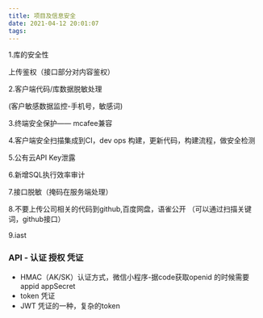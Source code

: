 ```yaml
---
title: 项目及信息安全
date: 2021-04-12 20:01:07
tags:
---
```


1.库的安全性

上传鉴权（接口部分对内容鉴权）

2.客户端代码/库数据脱敏处理

(客户敏感数据监控-手机号，敏感词)

3.终端安全保护—— mcafee兼容

4.客户端安全扫描集成到CI，dev ops 构建，更新代码，构建流程，做安全检测

5.公有云API Key泄露

6.新增SQL执行效率审计

7.接口脱敏（掩码在服务端处理）

8.不要上传公司相关的代码到github,百度网盘，语雀公开
（可以通过扫描关键词，github接口）

9.iast

### API - 认证 授权 凭证
- HMAC（AK/SK）认证方式，微信小程序-据code获取openid 的时候需要 appid appSecret
- token 凭证
- JWT 凭证的一种，复杂的token
